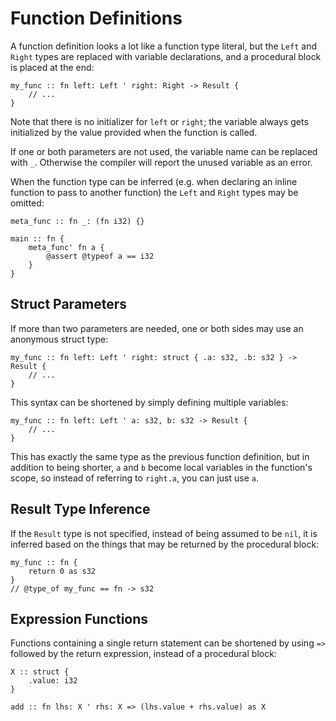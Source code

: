 # Function Definitions
A function definition looks a lot like a function type literal, but the `Left` and `Right` types are replaced with variable declarations, and a procedural block is placed at the end:
```verdi
my_func :: fn left: Left ' right: Right -> Result {
    // ...
}
```
Note that there is no initializer for `left` or `right`; the variable always gets initialized by the value provided when the function is called.

If one or both parameters are not used, the variable name can be replaced with `_`.  Otherwise the compiler will report the unused variable as an error.

When the function type can be inferred (e.g. when declaring an inline function to pass to another function) the `Left` and `Right` types may be omitted:
```verdi
meta_func :: fn _: (fn i32) {}

main :: fn {
    meta_func' fn a {
        @assert @typeof a == i32
    }
}
```

## Struct Parameters
If more than two parameters are needed, one or both sides may use an anonymous struct type:
```verdi
my_func :: fn left: Left ' right: struct { .a: s32, .b: s32 } -> Result {
    // ...
}
```
This syntax can be shortened by simply defining multiple variables:
```verdi
my_func :: fn left: Left ' a: s32, b: s32 -> Result {
    // ...
}
```
This has exactly the same type as the previous function definition, but in addition to being shorter, `a` and `b` become local variables in the function's scope, so instead of referring to `right.a`, you can just use `a`.

## Result Type Inference
If the `Result` type is not specified, instead of being assumed to be `nil`, it is inferred based on the things that may be returned by the procedural block:
```verdi
my_func :: fn {
    return 0 as s32
}
// @type_of my_func == fn -> s32
```

## Expression Functions
Functions containing a single return statement can be shortened by using `=>` followed by the return expression, instead of a procedural block:
```verdi
X :: struct {
    .value: i32
}

add :: fn lhs: X ' rhs: X => (lhs.value + rhs.value) as X
```
